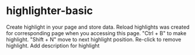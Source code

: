 # highlighter-basic
Create highlight in your page and store data.
Reload highlights was created for corresponding page when you accessing this page.
"Ctrl + B" to make highlight.
"Shift + N" move to next highlight position.
Re-click to remove highlight.
Add description for highlight
